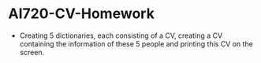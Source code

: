 # AI720-CV-Homework
- Creating 5 dictionaries, each consisting of a CV, creating a CV containing the information of these 5 people and printing this CV on the screen.
